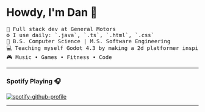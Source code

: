 # Howdy, I'm Dan 🤙
<pre align="left">
💼 Full stack dev at General Motors
⚙️ I use daily: `.java`, `.ts`, `.html`, `.css`
🏫 B.S. Computer Science | M.S. Software Engineering
💻 Teaching myself Godot 4.3 by making a 2d platformer inspired by old flash games
🎮 Music • Games • Fitness • Code
</pre>
---  
### Spotify Playing 🎧
  [![spotify-github-profile](https://spotify-github-profile.kittinanx.com/api/view?uid=qsp32yzgmxnmoh10ezzldu9uh&cover_image=true&theme=novatorem&show_offline=false&background_color=121212&interchange=true&bar_color=53b14f&bar_color_cover=true)](https://spotify-github-profile.kittinanx.com/api/view?uid=qsp32yzgmxnmoh10ezzldu9uh&redirect=true)

---

<!--
**DanLanfear/DanLanfear** is a ✨ _special_ ✨ repository because its `README.md` (this file) appears on your GitHub profile.

Here are some ideas to get you started:

- 🔭 I’m currently working on ...
- 🌱 I’m currently learning ...
- 👯 I’m looking to collaborate on ...
- 🤔 I’m looking for help with ...
- 💬 Ask me about ...
- 📫 How to reach me: ...
- 😄 Pronouns: ...
- ⚡ Fun fact: ...
-->
